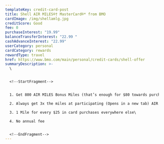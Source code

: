 ```yaml
---
templateKey: credit-card-post
title: Shell AIR MILES®† MasterCard®* from BMO
cardImage: /img/shellamlg.jpg
creditScore: Good
fee: 0
purchaseInterest: "19.99"
balanceTransferInterest: "22.99 "
cashAdvanceInterest: "22.99"
userCategory: personal
cardCategory: rewards
rewardType: travel
href: https://www.bmo.com/main/personal/credit-cards/shell-offer
summaryDescription: >-
  \


  <!--StartFragment-->


  1. Get 800 AIR MILES Bonus Miles (that’s enough for $80 towards purchases with AIR MILES Cash) when you spend $1,000 in the first 3 months\

  2. Always get 3x the miles at participating (Opens in a new tab) AIR MILES Partners. That’s 3 Miles for every $25 you spend using your BMO Shell AIR MILES Mastercard\

  3. 1 Mile for every $25 in card purchases everywhere else\

  4. No annual fee


  <!--EndFragment-->
---
```

